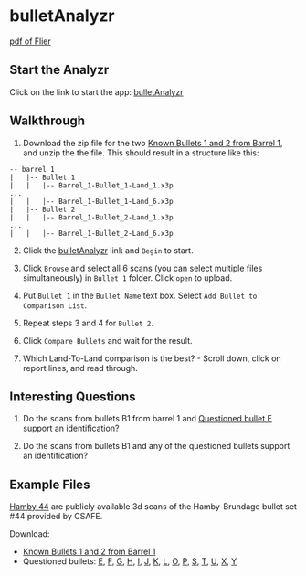 
<!-- README.md is generated from README.Rmd. Please edit that file -->

# bulletAnalyzr

<!-- badges: start -->
<!-- badges: end -->

[pdf of Flier](bulletAnalyzr-flier.pdf)

## Start the Analyzr

Click on the link to start the app:
[bulletAnalyzr](https://labs.omnianalytics.org/bullet-analyzer/)

## Walkthrough

1.  Download the zip file for the two [Known Bullets 1 and 2 from Barrel
    1](https://github.com/CSAFE-ISU/bulletAnalyzr/raw/main/examples/Hamby-44/barrel%201.zip),
    and unzip the the file. This should result in a structure like this:

<!-- -->

    -- barrel 1
    |   |-- Bullet 1
    |   |   |-- Barrel_1-Bullet_1-Land_1.x3p
    ... 
    |   |   |-- Barrel_1-Bullet_1-Land_6.x3p
    |   |-- Bullet 2
    |   |   |-- Barrel_1-Bullet_2-Land_1.x3p
    ... 
    |   |   |-- Barrel_1-Bullet_2-Land_6.x3p

2.  Click the
    [bulletAnalyzr](https://labs.omnianalytics.org/bullet-analyzer/)
    link and `Begin` to start.

3.  Click `Browse` and select all 6 scans (you can select multiple files
    simultaneously) in `Bullet 1` folder. Click `open` to upload.

4.  Put `Bullet 1` in the `Bullet Name` text box. Select
    `Add Bullet to Comparison List`.

5.  Repeat steps 3 and 4 for `Bullet 2`.

6.  Click `Compare Bullets` and wait for the result.

7.  Which Land-To-Land comparison is the best? - Scroll down, click on
    report lines, and read through.

## Interesting Questions

1.  Do the scans from bullets B1 from barrel 1 and [Questioned bullet
    E](https://github.com/CSAFE-ISU/bulletAnalyzr/raw/main/examples/Hamby-44/Questioned//Bullet%20E.zip)
    support an identification?

2.  Do the scans from bullets B1 and any of the questioned bullets
    support an identification?

## Example Files

[Hamby
44](https://tsapps.nist.gov/NRBTD/Studies/Studies/Details/fc1f7807-f6e2-41c2-abd1-6173d5a99157)
are publicly available 3d scans of the Hamby-Brundage bullet set \#44
provided by CSAFE.

Download:

- [Known Bullets 1 and 2 from Barrel
  1](examples/Hamby-44/barrel%201.zip)
- Questioned bullets: [E](examples/Hamby-44/Questioned//Bullet%20E.zip),
  [F](examples/Hamby-44/Questioned//Bullet%20F.zip),
  [G](examples/Hamby-44/Questioned//Bullet%20G.zip),
  [H](examples/Hamby-44/Questioned//Bullet%20H.zip),
  [I](examples/Hamby-44/Questioned//Bullet%20I.zip),
  [J](examples/Hamby-44/Questioned//Bullet%20J.zip),
  [K](examples/Hamby-44/Questioned//Bullet%20K.zip),
  [L](examples/Hamby-44/Questioned//Bullet%20L.zip),
  [O](examples/Hamby-44/Questioned//Bullet%20O.zip),
  [P](examples/Hamby-44/Questioned//Bullet%20P.zip),
  [S](examples/Hamby-44/Questioned//Bullet%20S.zip),
  [T](examples/Hamby-44/Questioned//Bullet%20T.zip),
  [U](examples/Hamby-44/Questioned//Bullet%20U.zip),
  [X](examples/Hamby-44/Questioned//Bullet%20X.zip),
  [Y](examples/Hamby-44/Questioned//Bullet%20Y.zip)
